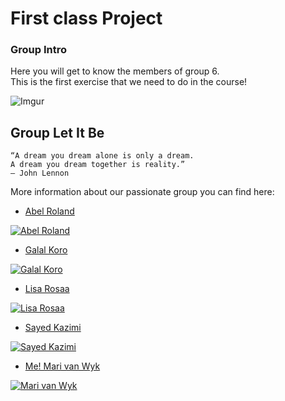 # First class Project

### Group Intro 
Here you will get to know the members of group 6.  
This is the first exercise that we need to do in the course! 


![Imgur](https://i.imgur.com/BEgqTIz.jpg)
## Group Let It Be
    “A dream you dream alone is only a dream. 
    A dream you dream together is reality.”
    ― John Lennon

More information about our passionate group you can find here:

- [Abel Roland](bioAbel.md)


[![Abel Roland](https://ca.slack-edge.com/T91PPTG9H-U012YMDA2TC-1563c8e87fff-512)](https://meowri.github.io/Let-it-be/bioAbel.html)


- [Galal Koro](bioGalal.md)


[![Galal Koro](https://ca.slack-edge.com/T91PPTG9H-U012XC8CSSH-eecff06c0f3f-512)](bioGalal.md)


- [Lisa Rosaa](bioLisa.md)


[![Lisa Rosaa](https://ca.slack-edge.com/T91PPTG9H-U012XAE7NSZ-a3768b9009c1-512)](bioLisa.md)


- [Sayed Kazimi](bioSayed.md)


[![Sayed Kazimi](https://ca.slack-edge.com/T91PPTG9H-U012XABCJ0M-1a9739be6247-512)](bioSayed.md)


- [Me! Mari van Wyk](bioMari.md)


[![Mari van Wyk](https://ca.slack-edge.com/T91PPTG9H-U012S1R6UHL-63a27939e554-512)](https://meowri.github.io/Let-it-be/bioMari.html)
